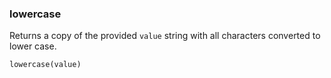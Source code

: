 
### lowercase

Returns a copy of the provided `value` string with all characters converted to
lower case.

    lowercase(value)

